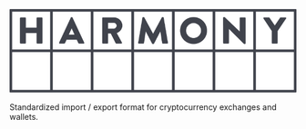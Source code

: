 ![Harmony logo](harmony-logo.png "Harmony Logo")

Standardized import / export format for cryptocurrency exchanges and wallets.
